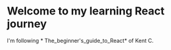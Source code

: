 # Welcome to my learning React journey #

I'm following * The_beginner's_guide_to_React* of Kent C. 
